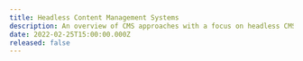 ```yaml
---
title: Headless Content Management Systems
description: An overview of CMS approaches with a focus on headless CMS and JAMstack development.
date: 2022-02-25T15:00:00.000Z
released: false
---
```

